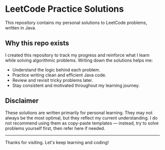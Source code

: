 # LeetCode Practice Solutions

This repository contains my personal solutions to LeetCode problems, written in Java.

## Why this repo exists

I created this repository to track my progress and reinforce what I learn while solving algorithmic problems. Writing down the solutions helps me:

- Understand the logic behind each problem.
- Practice writing clean and efficient Java code.
- Review and revisit tricky problems later.
- Stay consistent and motivated throughout my learning journey.

## Disclaimer

These solutions are written primarily for personal learning. They may not always be the most optimal, but they reflect my current understanding. I do not recommend using them as copy-paste templates — instead, try to solve problems yourself first, then refer here if needed.

---

Thanks for visiting. Let's keep learning and coding!
